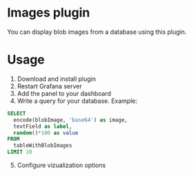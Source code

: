 # Images plugin

You can display blob images from a database using this plugin.

# Usage

1. Download and install plugin
2. Restart Grafana server
3. Add the panel to your dashboard
4. Write a query for your database. Example:
```sql
SELECT
  encode(blobImage, 'base64') as image,
  textField as label,
  random()*100 as value
FROM
  tableWithBlobImages
LIMIT 10
```
5. Configure vizualization options